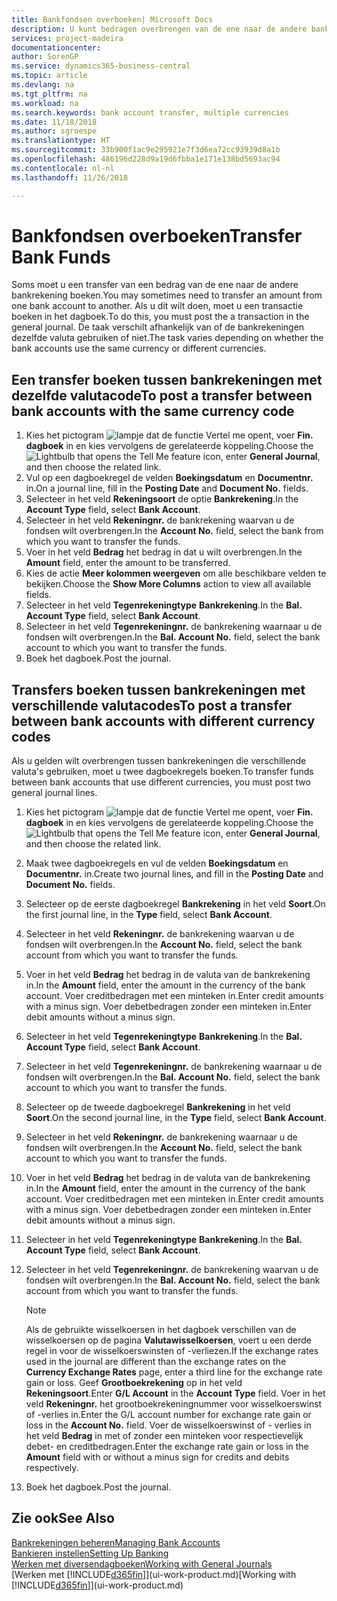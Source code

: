 ```yaml
---
title: Bankfondsen overboeken| Microsoft Docs
description: U kunt bedragen overbrengen van de ene naar de andere bankrekening, inclusief andere valuta's, door de transactie in het dagboek te boeken.
services: project-madeira
documentationcenter: 
author: SorenGP
ms.service: dynamics365-business-central
ms.topic: article
ms.devlang: na
ms.tgt_pltfrm: na
ms.workload: na
ms.search.keywords: bank account transfer, multiple currencies
ms.date: 11/18/2018
ms.author: sgroespe
ms.translationtype: HT
ms.sourcegitcommit: 33b900f1ac9e295921e7f3d6ea72cc93939d8a1b
ms.openlocfilehash: 486196d228d9a19d6fbba1e171e138bd5693ac94
ms.contentlocale: nl-nl
ms.lasthandoff: 11/26/2018

---
```

# <a name="transfer-bank-funds"></a><span data-ttu-id="7ea5e-103">Bankfondsen overboeken</span><span class="sxs-lookup"><span data-stu-id="7ea5e-103">Transfer Bank Funds</span></span>
<span data-ttu-id="7ea5e-104">Soms moet u een transfer van een bedrag van de ene naar de andere bankrekening boeken.</span><span class="sxs-lookup"><span data-stu-id="7ea5e-104">You may sometimes need to transfer an amount from one bank account to another.</span></span> <span data-ttu-id="7ea5e-105">Als u dit wilt doen, moet u een transactie boeken in het dagboek.</span><span class="sxs-lookup"><span data-stu-id="7ea5e-105">To do this, you must post the a transaction in the general journal.</span></span> <span data-ttu-id="7ea5e-106">De taak verschilt afhankelijk van of de bankrekeningen dezelfde valuta gebruiken of niet.</span><span class="sxs-lookup"><span data-stu-id="7ea5e-106">The task varies depending on whether the bank accounts use the same currency or different currencies.</span></span>

## <a name="to-post-a-transfer-between-bank-accounts-with-the-same-currency-code"></a><span data-ttu-id="7ea5e-107">Een transfer boeken tussen bankrekeningen met dezelfde valutacode</span><span class="sxs-lookup"><span data-stu-id="7ea5e-107">To post a transfer between bank accounts with the same currency code</span></span>
1. <span data-ttu-id="7ea5e-108">Kies het pictogram ![lampje dat de functie Vertel me opent](media/ui-search/search_small.png "Vertel me wat u wilt doen"), voer **Fin. dagboek** in en kies vervolgens de gerelateerde koppeling.</span><span class="sxs-lookup"><span data-stu-id="7ea5e-108">Choose the ![Lightbulb that opens the Tell Me feature](media/ui-search/search_small.png "Tell me what you want to do") icon, enter **General Journal**, and then choose the related link.</span></span>
2. <span data-ttu-id="7ea5e-109">Vul op een dagboekregel de velden **Boekingsdatum** en **Documentnr.** in.</span><span class="sxs-lookup"><span data-stu-id="7ea5e-109">On a journal line, fill in the **Posting Date** and **Document No.** fields.</span></span>
3. <span data-ttu-id="7ea5e-110">Selecteer in het veld **Rekeningsoort** de optie **Bankrekening**.</span><span class="sxs-lookup"><span data-stu-id="7ea5e-110">In the **Account Type** field, select **Bank Account**.</span></span>
4. <span data-ttu-id="7ea5e-111">Selecteer in het veld **Rekeningnr.** de bankrekening waarvan u de fondsen wilt overbrengen.</span><span class="sxs-lookup"><span data-stu-id="7ea5e-111">In the **Account No.** field, select the bank from which you want to transfer the funds.</span></span>
5. <span data-ttu-id="7ea5e-112">Voer in het veld **Bedrag** het bedrag in dat u wilt overbrengen.</span><span class="sxs-lookup"><span data-stu-id="7ea5e-112">In the **Amount** field, enter the amount to be transferred.</span></span>
6. <span data-ttu-id="7ea5e-113">Kies de actie **Meer kolommen weergeven** om alle beschikbare velden te bekijken.</span><span class="sxs-lookup"><span data-stu-id="7ea5e-113">Choose the **Show More Columns** action to view all available fields.</span></span>
7. <span data-ttu-id="7ea5e-114">Selecteer in het veld **Tegenrekeningtype** **Bankrekening**.</span><span class="sxs-lookup"><span data-stu-id="7ea5e-114">In the **Bal. Account Type** field, select **Bank Account**.</span></span>
8. <span data-ttu-id="7ea5e-115">Selecteer in het veld **Tegenrekeningnr.** de bankrekening waarnaar u de fondsen wilt overbrengen.</span><span class="sxs-lookup"><span data-stu-id="7ea5e-115">In the **Bal. Account No.** field, select the bank account to which you want to transfer the funds.</span></span>
9. <span data-ttu-id="7ea5e-116">Boek het dagboek.</span><span class="sxs-lookup"><span data-stu-id="7ea5e-116">Post the journal.</span></span>

## <a name="to-post-a-transfer-between-bank-accounts-with-different-currency-codes"></a><span data-ttu-id="7ea5e-117">Transfers boeken tussen bankrekeningen met verschillende valutacodes</span><span class="sxs-lookup"><span data-stu-id="7ea5e-117">To post a transfer between bank accounts with different currency codes</span></span>
<span data-ttu-id="7ea5e-118">Als u gelden wilt overbrengen tussen bankrekeningen die verschillende valuta's gebruiken, moet u twee dagboekregels boeken.</span><span class="sxs-lookup"><span data-stu-id="7ea5e-118">To transfer funds between bank accounts that use different currencies, you must post two general journal lines.</span></span>

1. <span data-ttu-id="7ea5e-119">Kies het pictogram ![lampje dat de functie Vertel me opent](media/ui-search/search_small.png "Vertel me wat u wilt doen"), voer **Fin. dagboek** in en kies vervolgens de gerelateerde koppeling.</span><span class="sxs-lookup"><span data-stu-id="7ea5e-119">Choose the ![Lightbulb that opens the Tell Me feature](media/ui-search/search_small.png "Tell me what you want to do") icon, enter **General Journal**, and then choose the related link.</span></span>
2. <span data-ttu-id="7ea5e-120">Maak twee dagboekregels en vul de velden **Boekingsdatum** en **Documentnr.** in.</span><span class="sxs-lookup"><span data-stu-id="7ea5e-120">Create two journal lines, and fill in the **Posting Date** and **Document No.** fields.</span></span>
3. <span data-ttu-id="7ea5e-121">Selecteer op de eerste dagboekregel **Bankrekening** in het veld **Soort**.</span><span class="sxs-lookup"><span data-stu-id="7ea5e-121">On the first journal line, in the **Type** field, select **Bank Account**.</span></span>
4. <span data-ttu-id="7ea5e-122">Selecteer in het veld **Rekeningnr.** de bankrekening waarvan u de fondsen wilt overbrengen.</span><span class="sxs-lookup"><span data-stu-id="7ea5e-122">In the **Account No.** field, select the bank account from which you want to transfer the funds.</span></span>
5. <span data-ttu-id="7ea5e-123">Voer in het veld **Bedrag** het bedrag in de valuta van de bankrekening in.</span><span class="sxs-lookup"><span data-stu-id="7ea5e-123">In the **Amount** field, enter the amount in the currency of the bank account.</span></span> <span data-ttu-id="7ea5e-124">Voer creditbedragen met een minteken in.</span><span class="sxs-lookup"><span data-stu-id="7ea5e-124">Enter credit amounts with a minus sign.</span></span> <span data-ttu-id="7ea5e-125">Voer debetbedragen zonder een minteken in.</span><span class="sxs-lookup"><span data-stu-id="7ea5e-125">Enter debit amounts without a minus sign.</span></span>
6. <span data-ttu-id="7ea5e-126">Selecteer in het veld **Tegenrekeningtype** **Bankrekening**.</span><span class="sxs-lookup"><span data-stu-id="7ea5e-126">In the **Bal. Account Type** field, select **Bank Account**.</span></span>
7. <span data-ttu-id="7ea5e-127">Selecteer in het veld **Tegenrekeningnr.** de bankrekening waarnaar u de fondsen wilt overbrengen.</span><span class="sxs-lookup"><span data-stu-id="7ea5e-127">In the **Bal. Account No.** field, select the bank account to which you want to transfer the funds.</span></span>
8. <span data-ttu-id="7ea5e-128">Selecteer op de tweede dagboekregel **Bankrekening** in het veld **Soort**.</span><span class="sxs-lookup"><span data-stu-id="7ea5e-128">On the second journal line, in the **Type** field, select **Bank Account**.</span></span>
9. <span data-ttu-id="7ea5e-129">Selecteer in het veld **Rekeningnr.** de bankrekening waarnaar u de fondsen wilt overbrengen.</span><span class="sxs-lookup"><span data-stu-id="7ea5e-129">In the **Account No.** field, select the bank account to which you want to transfer the funds.</span></span>
10. <span data-ttu-id="7ea5e-130">Voer in het veld **Bedrag** het bedrag in de valuta van de bankrekening in.</span><span class="sxs-lookup"><span data-stu-id="7ea5e-130">In the **Amount** field, enter the amount in the currency of the bank account.</span></span> <span data-ttu-id="7ea5e-131">Voer creditbedragen met een minteken in.</span><span class="sxs-lookup"><span data-stu-id="7ea5e-131">Enter credit amounts with a minus sign.</span></span> <span data-ttu-id="7ea5e-132">Voer debetbedragen zonder een minteken in.</span><span class="sxs-lookup"><span data-stu-id="7ea5e-132">Enter debit amounts without a minus sign.</span></span>
11. <span data-ttu-id="7ea5e-133">Selecteer in het veld **Tegenrekeningtype** **Bankrekening**.</span><span class="sxs-lookup"><span data-stu-id="7ea5e-133">In the **Bal. Account Type** field, select **Bank Account**.</span></span>  
12. <span data-ttu-id="7ea5e-134">Selecteer in het veld **Tegenrekeningnr.** de bankrekening waarvan u de fondsen wilt overbrengen.</span><span class="sxs-lookup"><span data-stu-id="7ea5e-134">In the **Bal. Account No.** field, select the bank account from which you want to transfer the funds.</span></span>

    > [!NOTE]  
    > <span data-ttu-id="7ea5e-135">Als de gebruikte wisselkoersen in het dagboek verschillen van de wisselkoersen op de pagina **Valutawisselkoersen**, voert u een derde regel in voor de wisselkoerswinsten of -verliezen.</span><span class="sxs-lookup"><span data-stu-id="7ea5e-135">If the exchange rates used in the journal are different than the exchange rates on the **Currency Exchange Rates** page, enter a third line for the exchange rate gain or loss.</span></span> <span data-ttu-id="7ea5e-136">Geef **Grootboekrekening** op in het veld **Rekeningsoort**.</span><span class="sxs-lookup"><span data-stu-id="7ea5e-136">Enter **G/L Account** in the **Account Type** field.</span></span> <span data-ttu-id="7ea5e-137">Voer in het veld **Rekeningnr.** het grootboekrekeningnummer voor wisselkoerswinst of -verlies in.</span><span class="sxs-lookup"><span data-stu-id="7ea5e-137">Enter the G/L account number for exchange rate gain or loss in the **Account No.** field.</span></span> <span data-ttu-id="7ea5e-138">Voer de wisselkoerswinst of - verlies in het veld **Bedrag** in met of zonder een minteken voor respectievelijk debet- en creditbedragen.</span><span class="sxs-lookup"><span data-stu-id="7ea5e-138">Enter the exchange rate gain or loss in the **Amount** field with or without a minus sign for credits and debits respectively.</span></span>
13. <span data-ttu-id="7ea5e-139">Boek het dagboek.</span><span class="sxs-lookup"><span data-stu-id="7ea5e-139">Post the journal.</span></span>

## <a name="see-also"></a><span data-ttu-id="7ea5e-140">Zie ook</span><span class="sxs-lookup"><span data-stu-id="7ea5e-140">See Also</span></span>
[<span data-ttu-id="7ea5e-141">Bankrekeningen beheren</span><span class="sxs-lookup"><span data-stu-id="7ea5e-141">Managing Bank Accounts</span></span>](bank-manage-bank-accounts.md)  
[<span data-ttu-id="7ea5e-142">Bankieren instellen</span><span class="sxs-lookup"><span data-stu-id="7ea5e-142">Setting Up Banking</span></span>](bank-setup-banking.md)  
[<span data-ttu-id="7ea5e-143">Werken met diversendagboeken</span><span class="sxs-lookup"><span data-stu-id="7ea5e-143">Working with General Journals</span></span>](ui-work-general-journals.md)  
<span data-ttu-id="7ea5e-144">[Werken met [!INCLUDE[d365fin](includes/d365fin_md.md)]](ui-work-product.md)</span><span class="sxs-lookup"><span data-stu-id="7ea5e-144">[Working with [!INCLUDE[d365fin](includes/d365fin_md.md)]](ui-work-product.md)</span></span>

